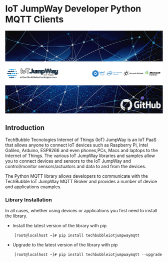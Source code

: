 # IoT JumpWay Developer Python MQTT Clients

![TechBubble IoT JumpWay Docs](images/main/IoT-Jumpway.jpg)  

## Introduction

TechBubble Tecnologies Internet of Things (IoT) JumpWay is an IoT PaaS that allows anyone to connect IoT devices such as Raspberry Pi, Intel Galileo, Arduino, ESP8266 and even phones,PCs, Macs and laptops to the Internet of Things. The various IoT JumpWay libraries and samples allow you to connect devices and sensors to the IoT JumpWay and control/monitor sensors/actuators and data to and from the devices.

The  Python MQTT library allows developers to communicate with the TechBubble IoT JumpWay MQTT Broker and provides a number of device and applications examples.

### Library Installation

In all cases, whether using devices or applications you first need to install the library. 

- Install the latest version of the library with pip

```
    [root@localhost ~]# pip install techbubbleiotjumpwaymqtt
```

- Upgrade to the latest version of the library with pip

```
    [root@localhost ~]# pip install techbubbleiotjumpwaymqtt --upgrade
```
